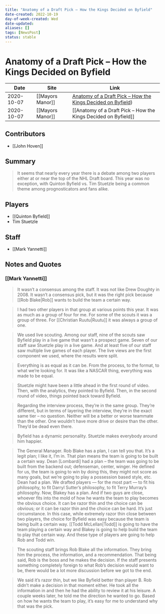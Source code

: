 ```yaml
---
title: "Anatomy of a Draft Pick – How the Kings Decided on Byfield"
date-created: 2022-10-19
day-of-week-created: Wed
date-updated: 
aliases: []
tags: [NewsPost]
status: stable
---
```


# Anatomy of a Draft Pick – How the Kings Decided on Byfield

| Date       | Site | Link                                                                                                                                                     |
| ---------- | ---- | -------------------------------------------------------------------------------------------------------------------------------------------------------- |
| 2020-10-07 | [[Mayors Manor]]     | [Anatomy of a Draft Pick – How the Kings Decided on Byfield](https://mayorsmanor.com/2020/10/anatomy-of-a-draft-pick-how-the-kings-decided-on-byfield/)) |
| 2020-10-07 | [[Mayors Manor]]     | [[Anatomy of a Draft Pick – How the Kings Decided on Byfield]]

## Contributors
- [[John Hoven]]


## Summary
> It seems that nearly every year there is a debate among two players either at or near the top of the NHL Draft board. This year was no exception, with Quinton Byfield vs. Tim Stuetzle being a common theme among prognosticators and fans alike.


## Players
- [[Quinton Byfield]]
- Tim Stuetzle


## Staff
- [[Mark Yannetti]]


## Notes and Quotes
### [[Mark Yannetti]]
> It wasn’t a consensus among the staff. It was not like Drew Doughty in 2008. It wasn’t a consensus pick, but it was the right pick because [[Rob Blake|Rob]] wants to build the team a certain way.

> I had two other players in that group at various points this year. It was as much as a group of four for me. For some of the scouts it was a group of three. For [[Christian Ruutu|Ruutu]] it was always a group of one.

> We used live scouting. Among our staff, nine of the scouts saw Byfield play in a live game that wasn’t a prospect game. Seven of our staff saw Stuetzle play in a live game. And at least five of our staff saw multiple live games of each player. The live views are the first component we used, where the results were split.

> Everything is as equal as it can be. From the process, to the format, to what we’re looking for. It was like a NASCAR thing, everything was made to be equal.

> Stuetzle might have been a little ahead in the first round of video. Then, with the analytics, they pointed to Byfield. Then, in the second round of video, things pointed back toward Byfield.

> Regarding the interview process, they’re in the same group. They’re different, but in terms of layering the interview, they’re in the exact same tier – no question. Neither will be a better or worse teammate than the other. One wouldn’t have more drive or desire than the other. They’d be dead even there.

> Byfield has a dynamic personality. Stuetzle makes everybody around him happier.

> The General Manager. Rob Blake has a plan, I can tell you that. It’s a legit plan; I like it, I’m in. That plan means the team is going to be built a certain way. Dean \[Lombardi] had a plan – the team was going to be built from the backend out; defenseman, center, winger. He defined for us, the team is going to win by doing this, they might not score as many goals, but we’re going to play a possession based style, etc. Dean had a plan. We drafted players — for the most part — to fit his philosophy, to fit Darryl Sutter’s philosophy, to fit Terry Murray’s philosophy. Now, Blakey has a plan. And if two guys are close, whoever fits into the mold of how he wants the team to play becomes the obvious choice. It can be razor thin and the choice can be obvious; or it can be razor thin and the choice can be hard. It’s just circumstance. In this case, while extremely razor thin close between two players, the choice for Byfield was easy because the team is being built a certain way. [[Todd McLellan|Todd]] is going to have the team playing a certain way and Blakey is going to help build the team to play that certain way. And these type of players are going to help Rob and Todd win.

> The scouting staff brings Rob Blake all the information. They bring him the process, the information, and a recommendation. That being said, Rob is the boss and he makes the decision. If the staff presents something completely foreign to what Rob’s decision would want to be, there would be a lot more discussion before we got to the end.

> We said it’s razor thin, but we like Byfield better than player B. Rob didn’t make a decision in that moment either. He took all the information in and then he had the ability to review it at his leisure. A couple weeks later, he told me the direction he wanted to go. Based on how he wants the team to play, it’s easy for me to understand why that was the pick.